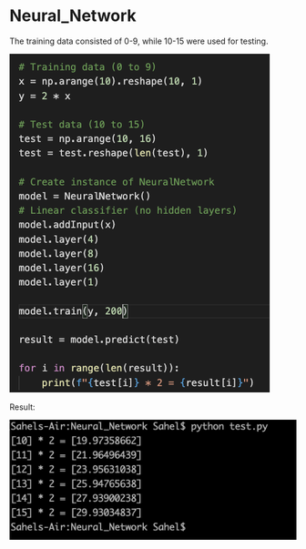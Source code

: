 # Neural_Network

The training data consisted of 0-9, while 10-15 were used for testing.

![Code](code.png)

Result:

![Result](result.png)
